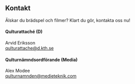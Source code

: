 ## Kontakt

Älskar du brädspel och filmer? Klart du gör, kontakta oss nu!

#### Qulturattaché (D)

Arvid Eriksson</br>
[qulturattache@d.kth.se](mailto:qulturattache@d.kth.se)

#### Qulturnämnds­ordförande (Media)

Alex Modee</br>
[qulturnamnden@medieteknik.com](mailto:qulturnamnden@medieteknik.com)